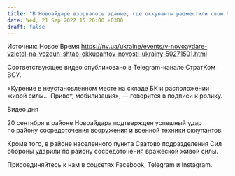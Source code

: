 ```yaml
---
title: "В Новоайдаре взорвалось здание, где оккупанты разместили свою базу — видео"
date: Wed, 21 Sep 2022 15:20:00 +0300
draft: false
---
```

Источник: Новое Время https://nv.ua/ukraine/events/v-novoaydare-vzletel-na-vozduh-shtab-okkupantov-novosti-ukrainy-50271501.html


 Соответствующее видео опубликовано в Telegram-канале СтратКом ВСУ.

«Курение в неустановленном месте на складе БК и расположении живой силы… Привет, мобилизация», — говорится в подписи к ролику.

 Видео дня   

20 сентября в районе Новоайдара подтвержден успешный удар по району сосредоточения вооружения и военной техники оккупантов.

Кроме того, в районе населенного пункта Сватово подразделения Сил обороны ударили по району сосредоточения вражеской живой силы.

Присоединяйтесь к нам в соцсетях Facebook, Telegram и Instagram.
